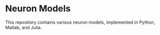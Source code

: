 # Neuron Models
This repository contains various neuron models, implemented in Python, Matlab,
and Julia.
